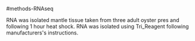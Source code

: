 #methods-RNAseq

RNA was isolated mantle tissue taken from three adult oyster pres and following 1 hour heat shock. RNA was isolated using Tri_Reagent following manufacturers's instructions. 